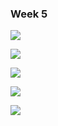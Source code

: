 ### Week 5

![](C:\Users\user\AppData\Roaming\marktext\images\2022-01-30-21-49-52-image.png)

![](C:\Users\user\AppData\Roaming\marktext\images\2022-01-30-21-50-15-image.png)

![](C:\Users\user\AppData\Roaming\marktext\images\2022-01-30-21-50-47-image.png)

![](C:\Users\user\AppData\Roaming\marktext\images\2022-01-30-21-51-27-image.png)

![](C:\Users\user\AppData\Roaming\marktext\images\2022-01-30-21-51-54-image.png)


















































